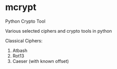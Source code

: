 # mcrypt
Python Crypto Tool

Various selected ciphers and crypto tools in python

Classical Ciphers:

1. Atbash
2. Rot13
3. Caeser (with known offset)
